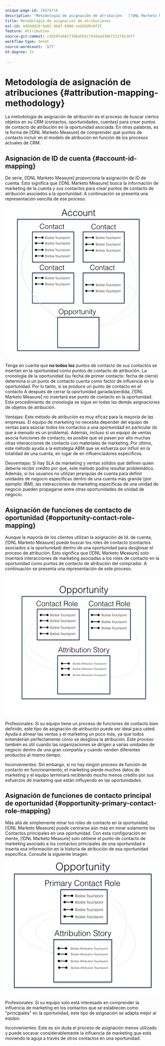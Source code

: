 ```yaml
---
unique-page-id: 18874716
description: 'Metodología de asignación de atribución:  [!DNL Marketo Measure]'
title: Metodología de asignación de atribuciones
exl-id: 4d54dd20-9a82-4b87-8908-ced2bd9c0f2f
feature: Attribution
source-git-commit: cd5597a681f388a5b5c743dadd38bf3127811bff
workflow-type: tm+mt
source-wordcount: '577'
ht-degree: 1%

---
```


# Metodología de asignación de atribuciones {#attribution-mapping-methodology}

La metodología de asignación de atribución es el proceso de buscar ciertos objetos en su CRM (contactos, oportunidades, cuentas) para crear puntos de contacto de atribución en la oportunidad asociada. En otras palabras, es la forma de [!DNL Marketo Measure] de comprender qué puntos de contacto incluir en el modelo de atribución en función de los procesos actuales de CRM.

## Asignación de ID de cuenta {#account-id-mapping}

De serie, [!DNL Marketo Measure] proporciona la asignación de ID de cuenta. Esto significa que [!DNL Marketo Measure] busca la información de marketing de la cuenta y sus contactos para crear puntos de contacto de atribución asociados a la oportunidad. A continuación se presenta una representación sencilla de ese proceso.

![](assets/1-1.png)

Tenga en cuenta que **no todos los** puntos de contacto de sus contactos se insertan en la oportunidad como puntos de contacto de atribución. La cronología de la oportunidad (su fecha de primer contacto: fecha de cierre) determina si un punto de contacto cuenta como factor de influencia en la oportunidad. Por lo tanto, si se produce un punto de contacto en el contacto A después de cerrar la oportunidad ganada/perdida, [!DNL Marketo Measure] no insertará ese punto de contacto en la oportunidad. Este procedimiento de cronología se sigue en todas las demás asignaciones de objetos de atribución.

Ventajas: Este método de atribución es muy eficaz para la mayoría de las empresas. El equipo de marketing no necesita depender del equipo de ventas para asociar todos los contactos a una oportunidad en particular (lo que a menudo es un problema). Además, incluso si un equipo de ventas asocia funciones de contacto, es posible que se pasen por alto muchas otras interacciones de contacto con materiales de marketing. Por último, este método ayuda a la estrategia ABM que se esfuerza por influir en la totalidad de una cuenta, en lugar de en influenciadores específicos.

Desventajas: Si hay SLA de marketing y ventas sólidos que definen quién debería recibir crédito por qué, este método podría resultar problemático. Además, si los usuarios no utilizan jerarquías de cuenta para definir unidades de negocio específicas dentro de una cuenta más grande (por ejemplo: IBM), las interacciones de marketing específicas de una unidad de negocio pueden propagarse entre otras oportunidades de unidad de negocio.

## Asignación de funciones de contacto de oportunidad {#opportunity-contact-role-mapping}

Aunque la mayoría de los clientes utilizan la asignación de Id. de cuenta, [!DNL Marketo Measure] puede buscar los roles de contacto (contactos asociados a la oportunidad) dentro de una oportunidad para desglosar el proceso de atribución. Esto significa que [!DNL Marketo Measure] solo insertará interacciones de marketing asociadas a los roles de contacto en la oportunidad como puntos de contacto de atribución del comprador. A continuación se presenta una representación de este proceso.

![](assets/2-1.png)

Profesionales: Si su equipo tiene un proceso de funciones de contacto bien definido, este tipo de asignación de atribución puede ser ideal para usted. Ayuda a alinear las ventas y el marketing un poco más, ya que todos entenderían perfectamente cómo se desglosa la atribución. Este proceso también es útil cuando las organizaciones se dirigen a varias unidades de negocio dentro de una gran compañía y cuando venden diferentes productos al mismo tiempo.

Inconvenientes: Sin embargo, si no hay ningún proceso de función de contacto en funcionamiento, el marketing pierde muchos datos de marketing y el equipo terminará recibiendo mucho menos crédito por sus esfuerzos de marketing que están influyendo en las oportunidades.

## Asignación de funciones de contacto principal de oportunidad {#opportunity-primary-contact-role-mapping}

Más allá de simplemente mirar los roles de contacto en la oportunidad, [!DNL Marketo Measure] puede centrarse aún más en mirar solamente los Contactos principales en una oportunidad. Con esta configuración en mente, [!DNL Marketo Measure] solo obtiene el punto de contacto de marketing asociado a los contactos principales de una oportunidad e inserta esa información en la historia de atribución de esa oportunidad específica. Consulte la siguiente imagen.

![](assets/3.png)

Profesionales: Si su equipo solo está interesado en comprender la influencia de marketing en los contactos que se establecen como &quot;principales&quot; en la oportunidad, este tipo de asignación se adapta mejor al equipo.

Inconvenientes: Este es sin duda el proceso de asignación menos utilizado y puede socavar considerablemente la influencia de marketing que está moviendo la aguja a través de otros contactos en una oportunidad.
